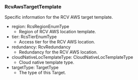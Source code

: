### RcvAwsTargetTemplate
Specific information for the RCV AWS target template.

- region: RcsRegionEnumType
  - Region of RCV AWS location template.
- tier: RcsTierEnumType
  - Access tier for the RCV AWS location.
- redundancy: RcvRedundancy
  - Redundancy for the RCV AWS location.
- cloudNativeLocTemplateType: CloudNativeLocTemplateType
  - Cloud native template type.
- targetType: TargetType
  - The type of this Target.
